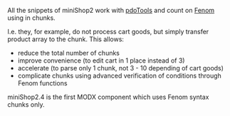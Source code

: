 All the snippets of miniShop2 work with [pdoTools][1] and count on [Fenom][2] using in chunks.

I.e. they, for example, do not process cart goods, but simply transfer product array to the chunk.
This allows:
- reduce the total number of chunks
- improve convenience (to edit cart in 1 place instead of 3)
- accelerate (to parse only 1 chunk, not 3 - 10 depending of cart goods)
- complicate chunks using advanced verification of conditions through Fenom functions

miniShop2.4 is the first MODX component which uses Fenom syntax chunks only.

[1]: /en/components/01_pdoTools
[2]: /en/components/01_pdoTools/03_Parser.md
